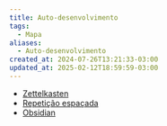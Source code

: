 ```yaml
---
title: Auto-desenvolvimento
tags:
  - Mapa
aliases:
  - Auto-desenvolvimento
created_at: 2024-07-26T13:21:33-03:00
updated_at: 2025-02-12T18:59:59-03:00
---
```


- [Zettelkasten](content/atomos/2024/07/12/Zettelkasten.md)
- [Repetição espaçada](content/atomos/2024/07/08/Repeticao_espacada.md)
- [Obsidian](content/entrada/2024/07/08/Obsidian.md)